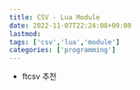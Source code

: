 ```yaml
---
title: CSV - Lua Module
date: 2022-11-07T22:24:08+09:00
lastmod:
tags: ['csv','lua','module']
categories: ['programming']
---
```


* ftcsv 추천

